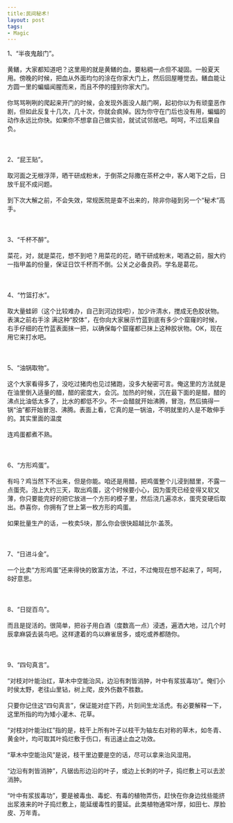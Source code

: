 ```yaml
---
title:民间秘术!
layout: post
tags:
- Magic
---
```

<div> 1、“半夜鬼敲门”。<br/><br/>黄鳝，大家都知道吧？这里用的就是黄鳝的血，要粘稠一点但不凝固。一般夏天用。傍晚的时候，把血从外面均匀的涂在你家大门上，然后回屋睡觉去。鳝血能让方圆一里的蝙蝠闻腥而来，而且不停的撞到你家大门。<br/><br/>你骂骂咧咧的爬起来开门的时候，会发现外面没人敲门啊，起初你以为有顽童恶作剧，但如此反复十几次，几十次，你就会疯掉。因为你守在门后也没有用，蝙蝠的动作永远比你快。如果你不想拿自己做实验，就试试邻居吧。呵呵，不过后果自负。<br/><br/><br/><br/>2、“屁王贴”。<br/><br/>取河面之无根浮萍，晒干研成粉末，于倒茶之际撒在茶杯之中，客人喝下之后，日放千屁不成问题。<br/><br/>到下次大解之前，不会失效，常规医院是查不出来的，除非你碰到另一个“秘术”高手。<br/><br/><br/><br/>3、“千杯不醉”。<br/><br/>菜花，对，就是菜花，想不到吧？用菜花的花，晒干研成粉末，喝酒之前，服大约一指甲盖的份量，保证日饮千杯而不倒。公关之必备良药。学名是葛花。<br/><br/><br/><br/>4、“竹篮打水”。<br/><br/>取大量蛙卵（这个比较难办，自己到河边找吧），加少许清水，搅成无色胶状物。表演之前右手涂 满这种“胶体”，在你向大家展示竹蓝到底有多少个窟窿的时候，右手仔细的在竹蓝表面抹一把，以确保每个窟窿都已抹上这种胶状物。OK，现在用它来打水吧。<br/><br/><br/><br/>5、“油锅取物”。<br/><br/>这个大家看得多了，没吃过猪肉也见过猪跑，没多大秘密可言。俺这里的方法就是在油里倒入适量的醋，醋的密度大，会沉。加热的时候，沉在最下面的是醋，醋的沸点比油低太多了，比水的都低不少。不一会醋就开始沸腾，冒泡，然后搞得一锅“油”都开始冒泡、沸腾。表面上看，它真的是一锅油，不明就里的人是不敢伸手的。其实里面的温度<br/><br/>连鸡蛋都煮不熟。<br/><br/><br/><br/>6、“方形鸡蛋”。<br/><br/>有吗？鸡当然下不出来，但是你能。咱还是用醋，把鸡蛋整个儿浸到醋里，不露一点蛋壳。泡上大约三天，取出鸡蛋，这个时候要小心，因为蛋壳已经变得又软又薄，你只要能完好的把它放进一个方形的模子里，然后浇几遍凉水，蛋壳变硬后取出。恭喜你，你拥有了世上第一枚方形的鸡蛋。<br/><br/>如果批量生产的话，一枚卖5块，那么你会很快超越比尔·盖茨。<br/><br/><br/><br/>7、“日进斗金”。<br/><br/>一个比卖“方形鸡蛋”还来得快的致富方法，不过，不过俺现在想不起来了，呵呵，8好意思。<br/><br/><br/><br/>8、“日捉百鸟”。<br/><br/>而且是捉活的。很简单，把谷子用白酒（度数高一点）浸透，遍洒大地，过几个时辰拿麻袋去装鸟吧。这样逮着的鸟以麻雀居多，或吃或养都随你。<br/><br/><br/><br/>9、“四句真言”。<br/><br/>“对枝对叶能治红，草木中空能治风，边沿有刺皆消肿，叶中有浆拔毒功”。俺们小时侯太野，老往山里钻，树上爬，皮外伤数不胜数。<br/><br/>只要你记住这“四句真言”，保证能对症下药，片刻间生龙活虎。有必要解释一下，这里所指的均为矮小灌木、花草。<br/><br/>“对枝对叶能治红”指的是，枝干上所有叶子以枝干为轴左右对称的草木，如冬青、黄金叶，均可取其叶捣烂敷于伤口，有迅速止血之功效。<br/><br/>“草木中空能治风”是说，枝干里边要是空的话，尽可以拿来治风湿用。<br/><br/>“边沿有刺皆消肿”，凡锯齿形边沿的叶子，或边上长刺的叶子，捣烂敷上可以去淤消肿。<br/><br/>“叶中有浆拔毒功”，要是被毒虫、毒蛇、有毒的植物弄伤，赶快在你身边找些能挤出浆液来的叶子捣烂敷上，能延缓毒性的蔓延。此类植物通常叶厚，如田七、厚脸皮、万年青。 </div>